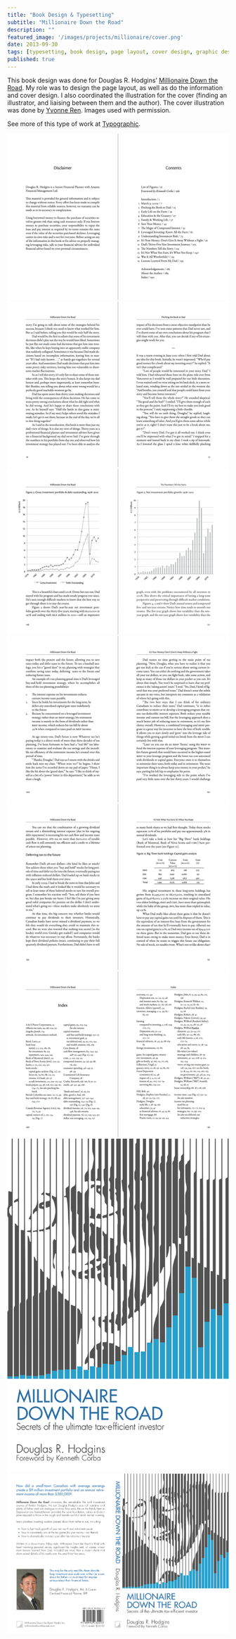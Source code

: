 ```yaml
---
title: "Book Design & Typesetting"
subtitle: "Millionaire Down the Road" 
description: ""
featured_image: '/images/projects/millionaire/cover.png'
date: 2013-09-30
tags: [typesetting, book design, page layout, cover design, graphic design]
published: true
---
```


This book design was done for Douglas R. Hodgins’ [Millionaire Down the Road](http://millionairedowntheroad.com). My role was to design the page layout, as well as do the information and cover design. I also coordinated the illustration for the cover (finding an illustrator, and liaising between them and the author). The cover illustration was done by [Yvonne Ren](mailto:ren.yvonne@gmail.com). Images used with permission.

See more of this type of work at [Typographic](http://typographic.ca).

<div class="gallery" data-columns="1">
  <img src="/images/projects/millionaire/mdtr-toc.png">
  <img src="/images/projects/millionaire/mdtr-bodycopy.png">
  <img src="/images/projects/millionaire/mdtr-graphs.png">
  <img src="/images/projects/millionaire/mdtr-txtwithnumberedlist.png">
  <img src="/images/projects/millionaire/mdtr-table-midtexthead.png">
  <img src="/images/projects/millionaire/mdtr-index.png">
  <img src="/images/projects/millionaire/cover.png">
  <img src="/images/projects/millionaire/backcover.png">
</div>
